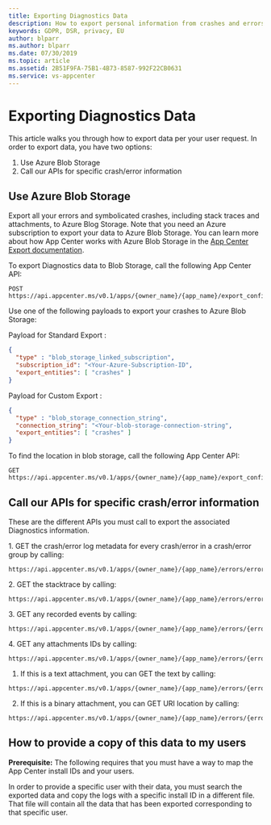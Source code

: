 ```yaml
---
title: Exporting Diagnostics Data
description: How to export personal information from crashes and errors to your users
keywords: GDPR, DSR, privacy, EU
author: blparr
ms.author: blparr
ms.date: 07/30/2019
ms.topic: article
ms.assetid: 2B51F9FA-75B1-4B73-8587-992F22CB0631
ms.service: vs-appcenter
---
```


# Exporting Diagnostics Data

This article walks you through how to export data per your user request. In order to export data, you have two options:

1. Use Azure Blob Storage
2. Call our APIs for specific crash/error information

## Use Azure Blob Storage

Export all your errors and symbolicated crashes, including stack traces and attachments, to Azure Blog Storage. Note that you need an Azure subscription to export your data to Azure Blob Storage. You can learn more about how App Center works with Azure Blob Storage in the [App Center Export documentation](https://docs.microsoft.com/en-us/appcenter/analytics/export).

To export Diagnostics data to Blob Storage, call the following App Center API:

```text
POST https://api.appcenter.ms/v0.1/apps/{owner_name}/{app_name}/export_configurations
```

Use one of the following payloads to export your crashes to Azure Blob Storage:

Payload for Standard Export :

```JSON
{
  "type" : "blob_storage_linked_subscription",
  "subscription_id": "<Your-Azure-Subscription-ID",
  "export_entities": [ "crashes" ]
}
```

Payload for Custom Export :

```JSON
{
  "type" : "blob_storage_connection_string",
  "connection_string": "<Your-blob-storage-connection-string",
  "export_entities": [ "crashes" ]
}
```

To find the location in blob storage, call the following App Center API:

```text
GET https://api.appcenter.ms/v0.1/apps/{owner_name}/{app_name}/export_configurations
```

## Call our APIs for specific crash/error information

These are the different APIs you must call to export the associated Diagnostics information.

<span>1. GET the crash/error log metadata for every crash/error in a crash/error group by calling:</span>

```text
https://api.appcenter.ms/v0.1/apps/{owner_name}/{app_name}/errors/errorGroups/{errorGroupId}/errors
```

<span>2. GET the stacktrace by calling:</span>

```text
https://api.appcenter.ms/v0.1/apps/{owner_name}/{app_name}/errors/errorGroups/{errorGroupId}/stacktrace
```

<span>3. GET any recorded events by calling:</span>

```
https://api.appcenter.ms/v0.1/apps/{owner_name}/{app_name}/errors/{errorId}/session_logs
```

<span>4. GET any attachments IDs by calling:</span>

```
https://api.appcenter.ms/v0.1/apps/{owner_name}/{app_name}/errors/{errorId}/attachments
```

1. If this is a text attachment, you can GET the text by calling:

```
https://api.appcenter.ms/v0.1/apps/{owner_name}/{app_name}/errors/{errorId}/attachments/{attachmentId}/text
```

2. If this is a binary attachment, you can GET URI location by calling:

```
https://api.appcenter.ms/v0.1/apps/{owner_name}/{app_name}/errors/{errorId}/attachments/{attachmentIdd}/location
```

## How to provide a copy of this data to my users

**Prerequisite:** The following requires that you must have a way to map the App Center install IDs and your users.

In order to provide a specific user with their data, you must search the exported data and copy the logs with a specific install ID in a different file. That file will contain all the data that has been exported corresponding to that specific user.
